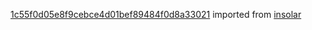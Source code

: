 [1c55f0d05e8f9cebce4d01bef89484f0d8a33021](https://github.com/insolar/insolar/commit/1c55f0d05e8f9cebce4d01bef89484f0d8a33021) imported from [insolar](https://github.com/insolar/insolar)
